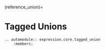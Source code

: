 (reference_union)=

# Tagged Unions

```{eval-rst}
.. automodule:: expression.core.tagged_union
    :members:
```
